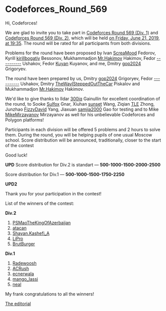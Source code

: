 # Codeforces_Round_569

Hi, Codeforces!

We are glad to invite you to take part in [Codeforces Round 569 (Div. 1)](https://codeforces.com/contest/1179 "Codeforces Round 569 (Div. 1)") and [Codeforces Round 569 (Div. 2)](https://codeforces.com/contest/1180 "Codeforces Round 569 (Div. 2)"), which will be held [on Friday, June 21, 2019, at 19:35](https://codeforces.com/https://www.timeanddate.com/worldclock/fixedtime.html?day=21&month=6&year=2019&hour=19&min=35&sec=0&p1=166). The round will be rated for all participants from both divisions.

Problems for the round have been proposed by Ivan [ScreaMood](https://codeforces.com/profile/ScreaMood "Pupil ScreaMood") Fedorov, Kyrill [kirillbogatiy](https://codeforces.com/profile/kirillbogatiy "Expert kirillbogatiy") Bessonov, Mukhammadjon [Mr.Hakimov](https://codeforces.com/profile/Mr.Hakimov "Expert Mr.Hakimov") Hakimov, Fedor [----------](https://codeforces.com/profile/---------- "Master ----------") Ushakov, Fedor [Kuyan](https://codeforces.com/profile/Kuyan "Master Kuyan") Kuyanov, and me, Dmitry [gop2024](https://codeforces.com/profile/gop2024 "Grandmaster gop2024") Grigoryev.

The round have been prepared by us, Dmitry [gop2024](https://codeforces.com/profile/gop2024 "Grandmaster gop2024") Grigoryev, Fedor [----------](https://codeforces.com/profile/---------- "Master ----------") Ushakov, Dmitry [TheWayISteppedOutTheCar](https://codeforces.com/profile/TheWayISteppedOutTheCar "Master TheWayISteppedOutTheCar") Piskalov and Mukhammadjon [Mr.Hakimov](https://codeforces.com/profile/Mr.Hakimov "Expert Mr.Hakimov") Hakimov.

We'd like to give thanks to Ildar [300iq](https://codeforces.com/profile/300iq "Legendary Grandmaster 300iq") Gainullin for excellent coordination of the round, to Sooke [Sulfox](https://codeforces.com/profile/Sulfox "Grandmaster Sulfox") Gnar, Xiuhan [sunset](https://codeforces.com/profile/sunset "Legendary Grandmaster sunset") Wang, Ziqian [TLE](https://codeforces.com/profile/TLE "International Grandmaster TLE") Zhong, Junzhao [FizzyDavid](https://codeforces.com/profile/FizzyDavid "International Grandmaster FizzyDavid") Yang, Jiaxuan [samjia2000](https://codeforces.com/profile/samjia2000 "International Grandmaster samjia2000") Gao for testing and to Mike [MikeMirzayanov](https://codeforces.com/profile/MikeMirzayanov "Headquarters, MikeMirzayanov") Mirzayanov as well for his unbelievable Codeforces and Polygon platforms!

Participants in each division will be offered 5 problems and 2 hours to solve them. During the round, you will be helping pupils of one usual Moscow school. Score distribution will be announced, traditionally, closer to the start of the contest

Good luck!

**UPD** Score distribution for Div.2 is standart — **500-1000-1500-2000-2500**

Score distribution for Div.1 — **500-1000-1500-1750-2250**

**UPD2**

Thank you for your participation in the contest!

List of the winners of the contest:

**Div.2**

 1. [PSMaoTheKingOfAzerbaijan](https://codeforces.com/profile/PSMaoTheKingOfAzerbaijan "Candidate Master PSMaoTheKingOfAzerbaijan")
2. [atacan](https://codeforces.com/profile/atacan "Master atacan")
3. [Shayan.Kashefi_A](https://codeforces.com/profile/Shayan.Kashefi_A "Candidate Master Shayan.Kashefi_A")
4. [LiPro](https://codeforces.com/profile/LiPro "Candidate Master LiPro")
5. [BrutBurger](https://codeforces.com/profile/BrutBurger "Candidate Master BrutBurger")

**Div.1**

 1. [Radewoosh](https://codeforces.com/profile/Radewoosh "Legendary Grandmaster Radewoosh")
2. [ACRush](https://codeforces.com/profile/ACRush "International Grandmaster ACRush")
3. [ecnerwala](https://codeforces.com/profile/ecnerwala "Legendary Grandmaster ecnerwala")
4. [mango_lassi](https://codeforces.com/profile/mango_lassi "International Grandmaster mango_lassi")
5. [neal](https://codeforces.com/profile/neal "International Grandmaster neal")

My frank congratulations to all the winners!

[The editorial](Editorial_of_Round_569.md)

